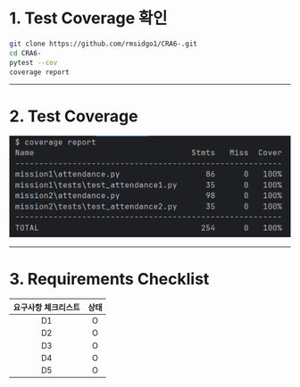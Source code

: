 # 1. Test Coverage 확인
```bash
git clone https://github.com/rmsidgo1/CRA6-.git
cd CRA6-
pytest --cov
coverage report
```
---

# 2. Test Coverage
![img.png](img.png)

---

# 3. Requirements Checklist
|  요구사항 체크리스트  |  상태  |
|:------------:|:----:|
|      D1      |  O   |
|      D2      |  O   |
|      D3      |  O   |
|      D4      |  O   |
|      D5      |  O   |
